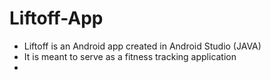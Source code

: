 # Liftoff-App
- Liftoff is an Android app created in Android Studio (JAVA)
- It is meant to serve as a fitness tracking application
- 
